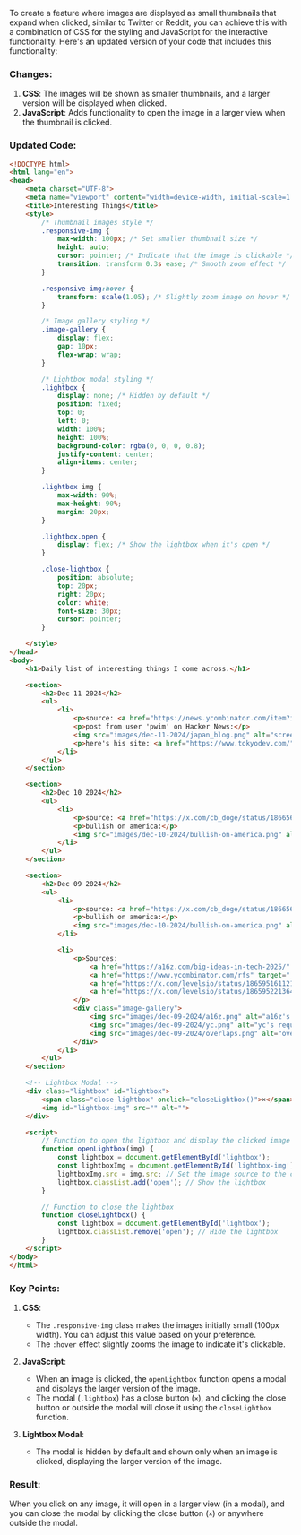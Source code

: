 To create a feature where images are displayed as small thumbnails that expand when clicked, similar to Twitter or Reddit, you can achieve this with a combination of CSS for the styling and JavaScript for the interactive functionality. Here's an updated version of your code that includes this functionality:

### Changes:
1. **CSS**: The images will be shown as smaller thumbnails, and a larger version will be displayed when clicked.
2. **JavaScript**: Adds functionality to open the image in a larger view when the thumbnail is clicked.

### Updated Code:

```html
<!DOCTYPE html>
<html lang="en">
<head>
    <meta charset="UTF-8">
    <meta name="viewport" content="width=device-width, initial-scale=1.0">
    <title>Interesting Things</title>
    <style>
        /* Thumbnail images style */
        .responsive-img {
            max-width: 100px; /* Set smaller thumbnail size */
            height: auto;
            cursor: pointer; /* Indicate that the image is clickable */
            transition: transform 0.3s ease; /* Smooth zoom effect */
        }

        .responsive-img:hover {
            transform: scale(1.05); /* Slightly zoom image on hover */
        }

        /* Image gallery styling */
        .image-gallery {
            display: flex;
            gap: 10px;
            flex-wrap: wrap;
        }

        /* Lightbox modal styling */
        .lightbox {
            display: none; /* Hidden by default */
            position: fixed;
            top: 0;
            left: 0;
            width: 100%;
            height: 100%;
            background-color: rgba(0, 0, 0, 0.8);
            justify-content: center;
            align-items: center;
        }

        .lightbox img {
            max-width: 90%;
            max-height: 90%;
            margin: 20px;
        }

        .lightbox.open {
            display: flex; /* Show the lightbox when it's open */
        }

        .close-lightbox {
            position: absolute;
            top: 20px;
            right: 20px;
            color: white;
            font-size: 30px;
            cursor: pointer;
        }

    </style>
</head>
<body>
    <h1>Daily list of interesting things I come across.</h1>

    <section>
        <h2>Dec 11 2024</h2>
        <ul>
            <li>
                <p>source: <a href="https://news.ycombinator.com/item?id=35164819" target="_blank">news.ycombinator.com/item?id=35164819</a></p>
                <p>post from user 'pwim' on Hacker News:</p>
                <img src="images/dec-11-2024/japan_blog.png" alt="screenshot of the post" class="responsive-img" onclick="openLightbox(this)">
                <p>here's his site: <a href="https://www.tokyodev.com/" target="_blank">www.tokyodev.com</a></p>
            </li>
        </ul>
    </section>

    <section>
        <h2>Dec 10 2024</h2>
        <ul>
            <li>
                <p>source: <a href="https://x.com/cb_doge/status/1866565984502550905" target="_blank">x.com/cb_doge/status/1866565984502550905</a></p>
                <p>bullish on america:</p>
                <img src="images/dec-10-2024/bullish-on-america.png" alt="image of Trump's post" class="responsive-img" onclick="openLightbox(this)">
            </li>
        </ul>
    </section>

    <section>
        <h2>Dec 09 2024</h2>
        <ul>
            <li>
                <p>source: <a href="https://x.com/cb_doge/status/1866565984502550905" target="_blank">x.com/cb_doge/status/1866565984502550905</a></p>
                <p>bullish on america:</p>
                <img src="images/dec-10-2024/bullish-on-america.png" alt="image of Trump's post" class="responsive-img" onclick="openLightbox(this)">
            </li>

            <li>
                <p>Sources:
                    <a href="https://a16z.com/big-ideas-in-tech-2025/" target="_blank">a16z.com/big-ideas-in-tech-2025</a>,
                    <a href="https://www.ycombinator.com/rfs" target="_blank">www.ycombinator.com/rfs</a>,
                    <a href="https://x.com/levelsio/status/1865951611211628874" target="_blank">x.com/levelsio/status/1865951611211628874</a>,
                    <a href="https://x.com/levelsio/status/1865952213643772206" target="_blank">x.com/levelsio/status/1865952213643772206</a>
                </p>
                <div class="image-gallery">
                    <img src="images/dec-09-2024/a16z.png" alt="a16z's big ideas in tech for 2025" class="responsive-img" onclick="openLightbox(this)">
                    <img src="images/dec-09-2024/yc.png" alt="yc's request for startups" class="responsive-img" onclick="openLightbox(this)">
                    <img src="images/dec-09-2024/overlaps.png" alt="overlaps-by-chatgpt" class="responsive-img" onclick="openLightbox(this)">
                </div>
            </li>
        </ul>
    </section>

    <!-- Lightbox Modal -->
    <div class="lightbox" id="lightbox">
        <span class="close-lightbox" onclick="closeLightbox()">×</span>
        <img id="lightbox-img" src="" alt="">
    </div>

    <script>
        // Function to open the lightbox and display the clicked image
        function openLightbox(img) {
            const lightbox = document.getElementById('lightbox');
            const lightboxImg = document.getElementById('lightbox-img');
            lightboxImg.src = img.src; // Set the image source to the clicked image
            lightbox.classList.add('open'); // Show the lightbox
        }

        // Function to close the lightbox
        function closeLightbox() {
            const lightbox = document.getElementById('lightbox');
            lightbox.classList.remove('open'); // Hide the lightbox
        }
    </script>
</body>
</html>
```

### Key Points:
1. **CSS**: 
   - The `.responsive-img` class makes the images initially small (100px width). You can adjust this value based on your preference.
   - The `:hover` effect slightly zooms the image to indicate it's clickable.
   
2. **JavaScript**:
   - When an image is clicked, the `openLightbox` function opens a modal and displays the larger version of the image.
   - The modal (`.lightbox`) has a close button (`×`), and clicking the close button or outside the modal will close it using the `closeLightbox` function.

3. **Lightbox Modal**:
   - The modal is hidden by default and shown only when an image is clicked, displaying the larger version of the image.

### Result:
When you click on any image, it will open in a larger view (in a modal), and you can close the modal by clicking the close button (`×`) or anywhere outside the modal.
